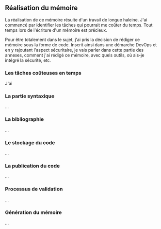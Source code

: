 ## Réalisation du mémoire
La réalisation de ce mémoire résulte d'un travail de longue haleine.
J'ai commencé par identifier les tâches qui pourrait me coûter du temps. Tout temps lors de l'écriture d'un mémoire est précieux.

Pour être totalement dans le sujet, j'ai pris la décision de rédiger ce mémoire sous la forme de code.
Inscrit ainsi dans une démarche DevOps et en y rajoutant l'aspect sécuritaire, je vais parler dans cette partie des annexes, comment 
j'ai rédigé ce mémoire, avec quels outils, où ais-je intégré la sécurité, etc.

### Les tâches coûteuses en temps
J'ai 

### La partie syntaxique
...

### La bibliographie
...

### Le stockage du code
...

### La publication du code
...

### Processus de validation
...

### Génération du mémoire
...
